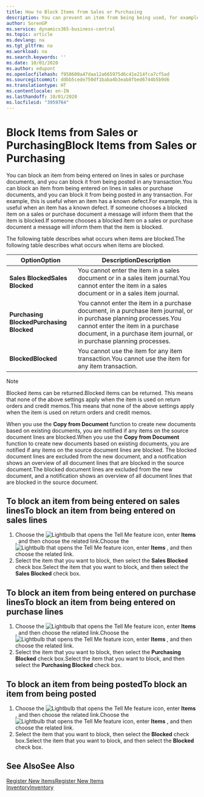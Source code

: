 ```yaml
---
title: How to Block Items from Sales or Purchasing
description: You can prevent an item from being being used, for example, on sales or purchase documents.
author: SorenGP
ms.service: dynamics365-business-central
ms.topic: article
ms.devlang: na
ms.tgt_pltfrm: na
ms.workload: na
ms.search.keywords: ''
ms.date: 10/01/2020
ms.author: edupont
ms.openlocfilehash: f958600a47daa12a665975d6c41e214fca7cf5ad
ms.sourcegitcommit: ddbb5cede750df1baba4b3eab8fbed6744b5b9d6
ms.translationtype: HT
ms.contentlocale: en-IN
ms.lasthandoff: 10/01/2020
ms.locfileid: "3959764"
---
```

# <a name="block-items-from-sales-or-purchasing"></a><span data-ttu-id="d3380-103">Block Items from Sales or Purchasing</span><span class="sxs-lookup"><span data-stu-id="d3380-103">Block Items from Sales or Purchasing</span></span>
<span data-ttu-id="d3380-104">You can block an item from being entered on lines in sales or purchase documents, and you can block it from being posted in any transaction.</span><span class="sxs-lookup"><span data-stu-id="d3380-104">You can block an item from being entered on lines in sales or purchase documents, and you can block it from being posted in any transaction.</span></span> <span data-ttu-id="d3380-105">For example, this is useful when an item has a known defect.</span><span class="sxs-lookup"><span data-stu-id="d3380-105">For example, this is useful when an item has a known defect.</span></span> <span data-ttu-id="d3380-106">If someone chooses a blocked item on a sales or purchase document a message will inform them that the item is blocked.</span><span class="sxs-lookup"><span data-stu-id="d3380-106">If someone chooses a blocked item on a sales or purchase document a message will inform them that the item is blocked.</span></span>

<span data-ttu-id="d3380-107">The following table describes what occurs when items are blocked.</span><span class="sxs-lookup"><span data-stu-id="d3380-107">The following table describes what occurs when items are blocked.</span></span>  

|<span data-ttu-id="d3380-108">Option</span><span class="sxs-lookup"><span data-stu-id="d3380-108">Option</span></span>|<span data-ttu-id="d3380-109">Description</span><span class="sxs-lookup"><span data-stu-id="d3380-109">Description</span></span>|  
|--------------------|------------|  
|<span data-ttu-id="d3380-110">**Sales Blocked**</span><span class="sxs-lookup"><span data-stu-id="d3380-110">**Sales Blocked**</span></span>|<span data-ttu-id="d3380-111">You cannot enter the item in a sales document or in a sales item journal.</span><span class="sxs-lookup"><span data-stu-id="d3380-111">You cannot enter the item in a sales document or in a sales item journal.</span></span>|  
|<span data-ttu-id="d3380-112">**Purchasing Blocked**</span><span class="sxs-lookup"><span data-stu-id="d3380-112">**Purchasing Blocked**</span></span>|<span data-ttu-id="d3380-113">You cannot enter the item in a purchase document, in a purchase item journal, or in purchase planning processes.</span><span class="sxs-lookup"><span data-stu-id="d3380-113">You cannot enter the item in a purchase document, in a purchase item journal, or in purchase planning processes.</span></span>|  
|<span data-ttu-id="d3380-114">**Blocked**</span><span class="sxs-lookup"><span data-stu-id="d3380-114">**Blocked**</span></span>|<span data-ttu-id="d3380-115">You cannot use the item for any item transaction.</span><span class="sxs-lookup"><span data-stu-id="d3380-115">You cannot use the item for any item transaction.</span></span>|  

> [!NOTE]
> <span data-ttu-id="d3380-116">Blocked items can be returned.</span><span class="sxs-lookup"><span data-stu-id="d3380-116">Blocked items can be returned.</span></span> <span data-ttu-id="d3380-117">This means that none of the above settings apply when the item is used on return orders and credit memos.</span><span class="sxs-lookup"><span data-stu-id="d3380-117">This means that none of the above settings apply when the item is used on return orders and credit memos.</span></span>

<span data-ttu-id="d3380-118">When you use the **Copy from Document** function to create new documents based on existing documents, you are notified if any items on the source document lines are blocked.</span><span class="sxs-lookup"><span data-stu-id="d3380-118">When you use the **Copy from Document** function to create new documents based on existing documents, you are notified if any items on the source document lines are blocked.</span></span> <span data-ttu-id="d3380-119">The blocked document lines are excluded from the new document, and a notification shows an overview of all document lines that are blocked in the source document.</span><span class="sxs-lookup"><span data-stu-id="d3380-119">The blocked document lines are excluded from the new document, and a notification shows an overview of all document lines that are blocked in the source document.</span></span>

## <a name="to-block-an-item-from-being-entered-on-sales-lines"></a><span data-ttu-id="d3380-120">To block an item from being entered on sales lines</span><span class="sxs-lookup"><span data-stu-id="d3380-120">To block an item from being entered on sales lines</span></span>  
1.  <span data-ttu-id="d3380-121">Choose the ![Lightbulb that opens the Tell Me feature](media/ui-search/search_small.png "Tell me what you want to do") icon, enter **Items** , and then choose the related link.</span><span class="sxs-lookup"><span data-stu-id="d3380-121">Choose the ![Lightbulb that opens the Tell Me feature](media/ui-search/search_small.png "Tell me what you want to do") icon, enter **Items** , and then choose the related link.</span></span>  
2.  <span data-ttu-id="d3380-122">Select the item that you want to block, then select the **Sales Blocked** check box.</span><span class="sxs-lookup"><span data-stu-id="d3380-122">Select the item that you want to block, and then select the **Sales Blocked** check box.</span></span>  

## <a name="to-block-an-item-from-being-entered-on-purchase-lines"></a><span data-ttu-id="d3380-123">To block an item from being entered on purchase lines</span><span class="sxs-lookup"><span data-stu-id="d3380-123">To block an item from being entered on purchase lines</span></span>  
1.  <span data-ttu-id="d3380-124">Choose the ![Lightbulb that opens the Tell Me feature](media/ui-search/search_small.png "Tell me what you want to do") icon, enter **Items** , and then choose the related link.</span><span class="sxs-lookup"><span data-stu-id="d3380-124">Choose the ![Lightbulb that opens the Tell Me feature](media/ui-search/search_small.png "Tell me what you want to do") icon, enter **Items** , and then choose the related link.</span></span>  
2.  <span data-ttu-id="d3380-125">Select the item that you want to block, then select the **Purchasing Blocked** check box.</span><span class="sxs-lookup"><span data-stu-id="d3380-125">Select the item that you want to block, and then select the **Purchasing Blocked** check box.</span></span>  

## <a name="to-block-an-item-from-being-posted"></a><span data-ttu-id="d3380-126">To block an item from being posted</span><span class="sxs-lookup"><span data-stu-id="d3380-126">To block an item from being posted</span></span>
1. <span data-ttu-id="d3380-127">Choose the ![Lightbulb that opens the Tell Me feature](media/ui-search/search_small.png "Tell me what you want to do") icon, enter **Items** , and then choose the related link.</span><span class="sxs-lookup"><span data-stu-id="d3380-127">Choose the ![Lightbulb that opens the Tell Me feature](media/ui-search/search_small.png "Tell me what you want to do") icon, enter **Items** , and then choose the related link.</span></span>
2. <span data-ttu-id="d3380-128">Select the item that you want to block, then select the **Blocked** check box.</span><span class="sxs-lookup"><span data-stu-id="d3380-128">Select the item that you want to block, and then select the **Blocked** check box.</span></span>

## <a name="see-also"></a><span data-ttu-id="d3380-129">See Also</span><span class="sxs-lookup"><span data-stu-id="d3380-129">See Also</span></span>  
[<span data-ttu-id="d3380-130">Register New Items</span><span class="sxs-lookup"><span data-stu-id="d3380-130">Register New Items</span></span>](inventory-how-register-new-items.md)  
[<span data-ttu-id="d3380-131">Inventory</span><span class="sxs-lookup"><span data-stu-id="d3380-131">Inventory</span></span>](inventory-manage-inventory.md)  
